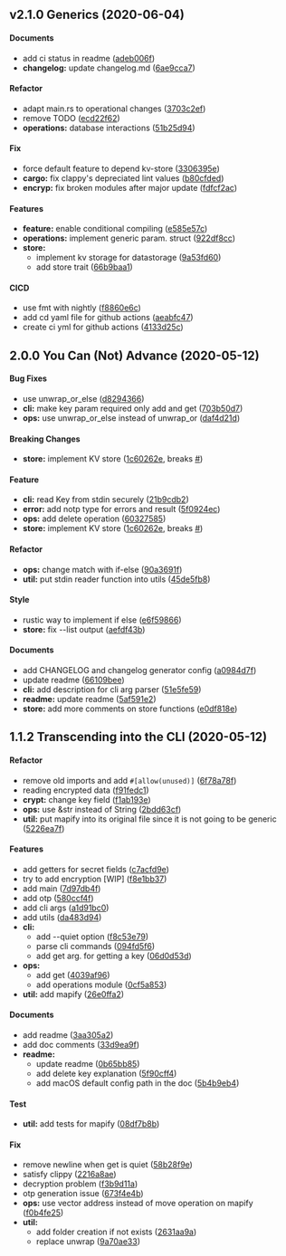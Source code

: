 <a name="v2.1.0"></a>
## v2.1.0 Generics (2020-06-04)


#### Documents

*   add ci status in readme ([adeb006f](https://github.com/kondanta/notp/commit/adeb006ff8faea08b5da6361def3855bc4088c7d))
* **changelog:**  update changelog.md ([6ae9cca7](https://github.com/kondanta/notp/commit/6ae9cca7620fa587b5e573894ced2c8550d26a31))

#### Refactor

*   adapt main.rs to operational changes ([3703c2ef](https://github.com/kondanta/notp/commit/3703c2ef24c960261fc9cd4632def51eb8df97ed))
*   remove TODO ([ecd22f62](https://github.com/kondanta/notp/commit/ecd22f629e97ca46343368ee733b999abe9149b2))
* **operations:**  database interactions ([51b25d94](https://github.com/kondanta/notp/commit/51b25d94a53c18a797f939675f9724b088e37c30))

#### Fix

*   force default feature to depend kv-store ([3306395e](https://github.com/kondanta/notp/commit/3306395e863b0c89b7fa172d8bdd2dbc04b78d5a))
* **cargo:**  fix clappy's depreciated lint values ([b80cfded](https://github.com/kondanta/notp/commit/b80cfded096dc612e0732b4bb2a220f5df260bd0))
* **encryp:**  fix broken modules after major update ([fdfcf2ac](https://github.com/kondanta/notp/commit/fdfcf2ac6cd1b4ab8bc1ad925e7c0ede6883949c))

#### Features

* **feature:**  enable conditional compiling ([e585e57c](https://github.com/kondanta/notp/commit/e585e57c5fe453384c7041fdab5dfc53f5f5e482))
* **operations:**  implement generic param. struct ([922df8cc](https://github.com/kondanta/notp/commit/922df8cc7472188408611a5116f911bfa3de68aa))
* **store:**
  *  implement kv storage for datastorage ([9a53fd60](https://github.com/kondanta/notp/commit/9a53fd605fdbbc7438b2b591121474dab0063bfc))
  *  add store trait ([66b9baa1](https://github.com/kondanta/notp/commit/66b9baa1d27f5ec1df0814b58edb0b9dc9a3e0db))

#### CICD

*   use fmt with nightly ([f8860e6c](https://github.com/kondanta/notp/commit/f8860e6cd0aed519db10f8c5c43dbc5a7cf57279))
*   add cd yaml file for github actions ([aeabfc47](https://github.com/kondanta/notp/commit/aeabfc470496ac65f2fec5936e769043daa0c45a))
*   create ci yml for github actions ([4133d25c](https://github.com/kondanta/notp/commit/4133d25ccbf77695929c7ecd509bb88192aa3ff8))



<a name="2.0.0"></a>
## 2.0.0 You Can (Not) Advance (2020-05-12)


#### Bug Fixes

*   use unwrap_or_else ([d8294366](https://github.com/kondanta/notp/commit/d829436627ab4c67d803687e2a6fe851c0ace9f5))
* **cli:**  make key param required only add and get ([703b50d7](https://github.com/kondanta/notp/commit/703b50d7ef97b4c954285074885bb2d095798f2f))
* **ops:**  use unwrap_or_else instead of unwrap_or ([daf4d21d](https://github.com/kondanta/notp/commit/daf4d21d85f9e2650a671cea56c5e7fd4fb473ee))

#### Breaking Changes

* **store:**  implement KV store ([1c60262e](https://github.com/kondanta/notp/commit/1c60262e873ce56f5fbb2fc93d36ea52722cb02f), breaks [#](https://github.com/kondanta/notp/issues/))

#### Feature

* **cli:**  read Key from stdin securely ([21b9cdb2](https://github.com/kondanta/notp/commit/21b9cdb22d24666fed3b277c4c8cead2fac26dbe))
* **error:**  add notp type for errors and result ([5f0924ec](https://github.com/kondanta/notp/commit/5f0924ec5782288fd06655d1875cd8c171e7038f))
* **ops:**  add delete operation ([60327585](https://github.com/kondanta/notp/commit/603275856f717f3c5b30ea09f126255a24015096))
* **store:**  implement KV store ([1c60262e](https://github.com/kondanta/notp/commit/1c60262e873ce56f5fbb2fc93d36ea52722cb02f), breaks [#](https://github.com/kondanta/notp/issues/))

#### Refactor

* **ops:**  change match with if-else ([90a3691f](https://github.com/kondanta/notp/commit/90a3691f997ab38119821d88ac2962e978c513b4))
* **util:**  put stdin reader function into utils ([45de5fb8](https://github.com/kondanta/notp/commit/45de5fb8f30dbf9442bc055f085f250a71b6c14d))

#### Style

*   rustic way to implement if else ([e6f59866](https://github.com/kondanta/notp/commit/e6f5986688c1b22aa37f528809155bd15212697d))
* **store:**  fix --list output ([aefdf43b](https://github.com/kondanta/notp/commit/aefdf43b07601d9e87fa490b94c8062c8d57cdba))

#### Documents

*   add CHANGELOG and changelog generator config ([a0984d7f](https://github.com/kondanta/notp/commit/a0984d7f4dacf2f27914cb4e59c86e979f63c8d2))
*   update readme ([66109bee](https://github.com/kondanta/notp/commit/66109beee87ffa0d2e0677981f68821461010a76))
* **cli:**  add description for cli arg parser ([51e5fe59](https://github.com/kondanta/notp/commit/51e5fe599e9e5d6298fc7c03a55874a11d9c28b0))
* **readme:**  update readme ([5af591e2](https://github.com/kondanta/notp/commit/5af591e28ea4afd42b8496b104ffa19da3659de7))
* **store:**  add more comments on store functions ([e0df818e](https://github.com/kondanta/notp/commit/e0df818eaed4e54325a5a982a7488ae65e1bd2ba))



<a name="1.1.2"></a>
## 1.1.2 Transcending into the CLI (2020-05-12)


#### Refactor

*   remove old imports and add `#[allow(unused)]` ([6f78a78f](https://github.com/kondanta/notp/commit/6f78a78f2f6df57c6b0585170cd12ccb57263821))
*   reading encrypted data ([f91fedc1](https://github.com/kondanta/notp/commit/f91fedc192e9620c9e322795c4d29a0a14686a51))
* **crypt:**  change key field ([f1ab193e](https://github.com/kondanta/notp/commit/f1ab193e486596404341d5a19c308632e2908459))
* **ops:**  use &str instead of String ([2bdd63cf](https://github.com/kondanta/notp/commit/2bdd63cf30a54a6b4e4b4cf4bff7e143dfda60a8))
* **util:**  put mapify into its original file since it is not going to be generic ([5226ea7f](https://github.com/kondanta/notp/commit/5226ea7fda38b5fdf497e73687b4a46fcfb27429))

#### Features

*   add getters for secret fields ([c7acfd9e](https://github.com/kondanta/notp/commit/c7acfd9e539ec3cb9508dca24dabfeccf2626456))
*   try to add encryption [WIP] ([f8e1bb37](https://github.com/kondanta/notp/commit/f8e1bb3790724dcb4b4442dfa27b7bf2de01679a))
*   add main ([7d97db4f](https://github.com/kondanta/notp/commit/7d97db4f3c5191c9c6e50ca37660dddcc951f08d))
*   add otp ([580ccf4f](https://github.com/kondanta/notp/commit/580ccf4f4edbf824c75920182010acc1edd82024))
*   add cli args ([a1d91bc0](https://github.com/kondanta/notp/commit/a1d91bc0690e9b045d94b3c4a2748969bbf547f1))
*   add utils ([da483d94](https://github.com/kondanta/notp/commit/da483d940fa7af75b9a38ea4458783fa8b15fdd1))
* **cli:**
  *  add --quiet option ([f8c53e79](https://github.com/kondanta/notp/commit/f8c53e7901b932b5f353bc1731da2608e4f7679b))
  *  parse cli commands ([094fd5f6](https://github.com/kondanta/notp/commit/094fd5f6c14f6313edcb609ff81ad5c9c2b3c955))
  *  add get arg. for getting a key ([06d0d53d](https://github.com/kondanta/notp/commit/06d0d53d8f46a5a8cbcc82113a24da824d82ee7b))
* **ops:**
  *  add get ([4039af96](https://github.com/kondanta/notp/commit/4039af963fe48544ef088b0817da3ee00cc3bb79))
  *  add operations module ([0cf5a853](https://github.com/kondanta/notp/commit/0cf5a853ac9605959afafb2efd6f7fb6240845df))
* **util:**  add mapify ([26e0ffa2](https://github.com/kondanta/notp/commit/26e0ffa26819818ec9caa70a5807a46b95324705))

#### Documents

*   add readme ([3aa305a2](https://github.com/kondanta/notp/commit/3aa305a27a119a60619b5e4d625cb00269801fe6))
*   add doc comments ([33d9ea9f](https://github.com/kondanta/notp/commit/33d9ea9f24975ed43af3beaa8d691040d6e85211))
* **readme:**
  *  update readme ([0b65bb85](https://github.com/kondanta/notp/commit/0b65bb85749cde6ed7d432edeb932596a228192c))
  *  add delete key explanation ([5f90cff4](https://github.com/kondanta/notp/commit/5f90cff41ed2452d7f44ac3a2556a1fae5083cc2))
  *  add macOS default config path in the doc ([5b4b9eb4](https://github.com/kondanta/notp/commit/5b4b9eb461b6efa0ffacbbcc0142538f350ace93))

#### Test

* **util:**  add tests for mapify ([08df7b8b](https://github.com/kondanta/notp/commit/08df7b8be53cbb3e1bfaf09c99cf0476a457a5fc))

#### Fix

*   remove newline when get is quiet ([58b28f9e](https://github.com/kondanta/notp/commit/58b28f9e2fac649b5b5eeba08c36a18cecd33f93))
*   satisfy clippy ([2216a8ae](https://github.com/kondanta/notp/commit/2216a8aef10c6d2b30b93141ab14899b142839f7))
*   decryption problem ([f3b9d11a](https://github.com/kondanta/notp/commit/f3b9d11ab01e66602c614b8dd9725539b60481ec))
*   otp generation issue ([673f4e4b](https://github.com/kondanta/notp/commit/673f4e4b5305fb7307688c3cdbf22fe4521b9b31))
* **ops:**  use vector address instead of move operation on mapify ([f0b4fe25](https://github.com/kondanta/notp/commit/f0b4fe2545805e61b0ba6dad3889b6b9bf9ebcc2))
* **util:**
  *  add folder creation if not exists ([2631aa9a](https://github.com/kondanta/notp/commit/2631aa9a2454487d1613b780dc062ea472e4e771))
  *  replace unwrap ([9a70ae33](https://github.com/kondanta/notp/commit/9a70ae33db7a99b1e93414c5553fc760110ea9ed))
